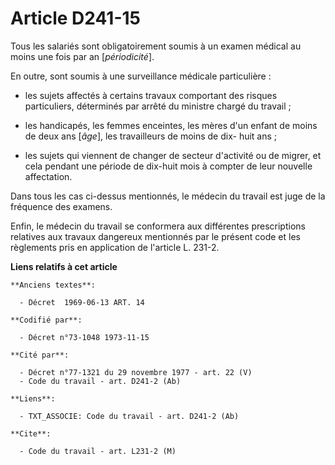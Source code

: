 # Article D241-15

Tous les salariés sont obligatoirement soumis à un examen médical au moins une fois par an [*périodicité*].

En outre, sont soumis à une surveillance médicale particulière :

- les sujets affectés à certains travaux comportant des risques particuliers, déterminés par arrêté du ministre chargé du
travail ;

- les handicapés, les femmes enceintes, les mères d'un enfant de moins de deux ans [*âge*], les travailleurs de moins de dix-
huit ans ;

- les sujets qui viennent de changer de secteur d'activité ou de migrer, et cela pendant une période de dix-huit mois à
compter de leur nouvelle affectation.

Dans tous les cas ci-dessus mentionnés, le médecin du travail est juge de la fréquence des examens.

Enfin, le médecin du travail se conformera aux différentes prescriptions relatives aux travaux dangereux mentionnés par le
présent code et les règlements pris en application de l'article L. 231-2.

**Liens relatifs à cet article**

	**Anciens textes**:

	  - Décret  1969-06-13 ART. 14

	**Codifié par**:

	  - Décret n°73-1048 1973-11-15

	**Cité par**:

	  - Décret n°77-1321 du 29 novembre 1977 - art. 22 (V)
	  - Code du travail - art. D241-2 (Ab)

	**Liens**:

	  - TXT_ASSOCIE: Code du travail - art. D241-2 (Ab)

	**Cite**:

	  - Code du travail - art. L231-2 (M)
